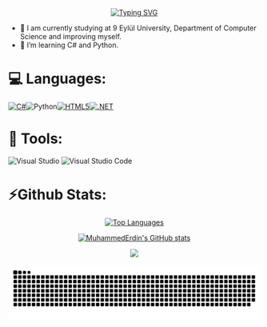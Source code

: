 <div align="center">
 <a href="https://github.com/MuhammedErdin">
  <img src="https://readme-typing-svg.demolab.com?font=Fira+Code&size=28&duration=3000&pause=500&center=true&vCenter=true&width=500&lines=%f0%9f%92%ab+Muhammed+Erdin+%e2%9c%a8;%f0%9f%93%9a+Computer+Science+Student+%f0%9f%92%bb;Welcome+To+My+Profile+%f0%9f%91%80" alt="Typing SVG" />
 </a>
</div>


- 🔭 I am currently studying at 9 Eylül University, Department of Computer Science and improving myself.
- 🧠 I’m learning C# and Python.
  
# 💻 Languages:
<p align="left">
<a href="https://docs.microsoft.com/en-us/dotnet/csharp/" target="_blank" rel="noreferrer"><img src="https://raw.githubusercontent.com/danielcranney/readme-generator/main/public/icons/skills/csharp-colored.svg" width="36" height="36" alt="C#" /><a href="https://www.python.org/" target="_blank" rel="noreferrer"></a><img src="https://raw.githubusercontent.com/danielcranney/readme-generator/main/public/icons/skills/python-colored.svg" width="36" height="36" alt="Python" /></a><a href="https://developer.mozilla.org/en-US/docs/Glossary/HTML5" target="_blank" rel="noreferrer"><img src="https://raw.githubusercontent.com/danielcranney/readme-generator/main/public/icons/skills/html5-colored.svg" width="36" height="36" alt="HTML5" /></a><a href="https://dotnet.microsoft.com/en-us/" target="_blank" rel="noreferrer"><img src="https://raw.githubusercontent.com/danielcranney/readme-generator/main/public/icons/skills/dot-net-colored.svg" width="36" height="36" alt=".NET" /></a>
</p>

# 📎 Tools:
![Visual Studio](https://img.shields.io/badge/Visual%20Studio-5C2D91.svg?style=for-the-badge&logo=visual-studio&logoColor=white)
![Visual Studio Code](https://img.shields.io/badge/Visual%20Studio%20Code-0078d7.svg?style=for-the-badge&logo=visual-studio-code&logoColor=white)

# ⚡Github Stats:

<p align="center">
<a href="https://github.com/MuhammedErdin" align="left"><img src="https://github-readme-stats.vercel.app/api/top-langs/?username=MuhammedErdin&langs_count=10&title_color=460080&text_color=ffffff&icon_color=ffffff&bg_color=000000&hide_border=true&locale=en&custom_title=Top%20%Languages" alt="Top Languages" /></a></p><p align="center">
<a href="http://www.github.com/MuhammedErdin"><img src="https://github-readme-stats.vercel.app/api?username=MuhammedErdin&show_icons=true&hide=prs,issues,contribs&title_color=460080&text_color=ffffff&icon_color=6366f1&bg_color=000000&hide_border=true&show_icons=true" alt="MuhammedErdin's GitHub stats" /></a></p><p align="center">
<a href="http://www.github.com/MuhammedErdin"><img src="https://github-readme-streak-stats.herokuapp.com/?user=MuhammedErdin&stroke=460080&background=000000&ring=460080&fire=460080&currStreakNum=ffffff&currStreakLabel=460080&sideNums=ffffff&sideLabels=460080&dates=ffffff&hide_border=true" /></a>
</p>




<picture>
  <source media="(prefers-color-scheme: dark)" srcset="https://raw.githubusercontent.com/MuhammedErdin/MuhammedErdin/output/github-contribution-grid-snake-dark.svg">
  <source media="(prefers-color-scheme: light)" srcset="https://raw.githubusercontent.com/MuhammedErdin/MuhammedErdin/output/github-contribution-grid-snake.svg">
  <img alt="github contribution grid snake animation" src="https://raw.githubusercontent.com/MuhammedErdin/MuhammedErdin/output/github-contribution-grid-snake.svg">
</picture>

